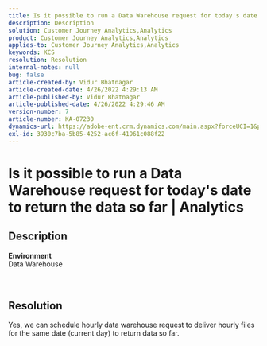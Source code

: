 ```yaml
---
title: Is it possible to run a Data Warehouse request for today's date to return the data so far | Analytics
description: Description
solution: Customer Journey Analytics,Analytics
product: Customer Journey Analytics,Analytics
applies-to: Customer Journey Analytics,Analytics
keywords: KCS
resolution: Resolution
internal-notes: null
bug: false
article-created-by: Vidur Bhatnagar
article-created-date: 4/26/2022 4:29:13 AM
article-published-by: Vidur Bhatnagar
article-published-date: 4/26/2022 4:29:46 AM
version-number: 7
article-number: KA-07230
dynamics-url: https://adobe-ent.crm.dynamics.com/main.aspx?forceUCI=1&pagetype=entityrecord&etn=knowledgearticle&id=008ebb69-19c5-ec11-a7b6-0022480a1004
exl-id: 3930c7ba-5b85-4252-ac6f-41961c088f22
---
```

# Is it possible to run a Data Warehouse request for today's date to return the data so far | Analytics

## Description

<b>Environment</b>
<br>Data Warehouse
<br> <br><br>

## Resolution


Yes, we can schedule hourly data warehouse request to deliver hourly files for the same date (current day) to return data so far.
